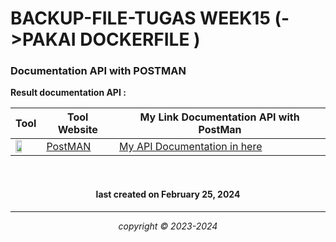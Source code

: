 
# BACKUP-FILE-TUGAS WEEK15 (->PAKAI DOCKERFILE )


### Documentation API with POSTMAN

**Result documentation API :**

|       Tool     | Tool Website | My Link Documentation API with PostMan |
|----------------|--------------|------------------------------------|
|<img width="55%" img src="https://w7.pngwing.com/pngs/877/217/png-transparent-postman-logo-tech-companies-thumbnail.png">|[PostMAN](https://postman.com/) |[My API Documentation in here](https://documenter.getpostman.com/view/32137902/2sA2r81iox)|



<br>


<h4 align="center">last created on February 25, 2024</h4>


---


<p align="center"></p>
<p align="center"><i>copyright &copy; 2023-2024</i></p>






